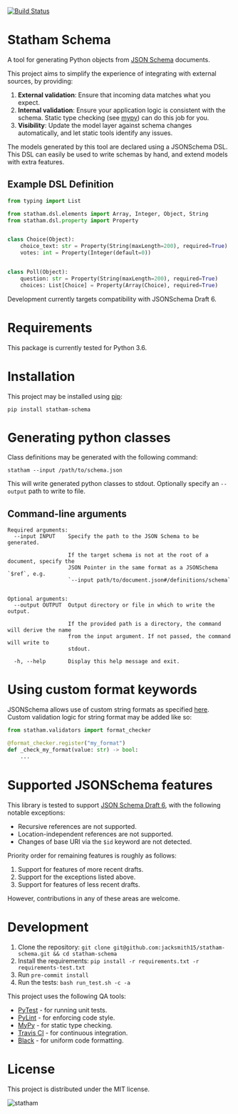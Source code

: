 [![Build Status](https://travis-ci.com/jacksmith15/statham-schema.svg?token=JrMQr8Ynsmu5tphpTQ2p&branch=master)](https://travis-ci.com/jacksmith15/statham-schema)
# Statham Schema
A tool for generating Python objects from [JSON Schema](https://json-schema.org/) documents.

This project aims to simplify the experience of integrating with external sources, by providing:
1. **External validation**: Ensure that incoming data matches what you expect.
2. **Internal validation**: Ensure your application logic is consistent with the schema. Static type checking (see [mypy](http://mypy-lang.org/)) can do this job for you.
3. **Visibility**: Update the model layer against schema changes automatically, and let static tools identify any issues.

The models generated by this tool are declared using a JSONSchema DSL. This DSL can easily be used to write schemas by hand, and extend models with extra features.

## Example DSL Definition
```python
from typing import List

from statham.dsl.elements import Array, Integer, Object, String
from statham.dsl.property import Property


class Choice(Object):
    choice_text: str = Property(String(maxLength=200), required=True)
    votes: int = Property(Integer(default=0))


class Poll(Object):
    question: str = Property(String(maxLength=200), required=True)
    choices: List[Choice] = Property(Array(Choice), required=True)
```

Development currently targets compatibility with JSONSchema Draft 6.

# Requirements
This package is currently tested for Python 3.6.

# Installation
This project may be installed using [pip](https://pip.pypa.io/en/stable/):
```
pip install statham-schema
```

# Generating python classes
Class definitions may be generated with the following command:
```
statham --input /path/to/schema.json
```

This will write generated python classes to stdout. Optionally specify an `--output` path to write to file.

## Command-line arguments
```
Required arguments:
  --input INPUT    Specify the path to the JSON Schema to be generated.

                   If the target schema is not at the root of a document, specify the
                   JSON Pointer in the same format as a JSONSchema `$ref`, e.g.
                   `--input path/to/document.json#/definitions/schema`


Optional arguments:
  --output OUTPUT  Output directory or file in which to write the output.

                   If the provided path is a directory, the command will derive the name
                   from the input argument. If not passed, the command will write to
                   stdout.

  -h, --help       Display this help message and exit.
```


# Using custom format keywords
JSONSchema allows use of custom string formats as specified [here](https://json-schema.org/draft/2019-09/json-schema-validation.html#rfc.section.7.2.3). Custom validation logic for string format may be added like so:
```python
from statham.validators import format_checker

@format_checker.register("my_format")
def _check_my_format(value: str) -> bool:
    ...
```

# Supported JSONSchema features
This library is tested to support [JSON Schema Draft 6](https://json-schema.org/specification-links.html#draft-6), with the following notable exceptions:
- Recursive references are not supported.
- Location-independent references are not supported.
- Changes of base URI via the `$id` keyword are not detected.

Priority order for remaining features is roughly as follows:
1. Support for features of more recent drafts.
2. Support for the exceptions listed above.
3. Support for features of less recent drafts.

However, contributions in any of these areas are welcome.

# Development
1. Clone the repository: `git clone git@github.com:jacksmith15/statham-schema.git && cd statham-schema`
2. Install the requirements: `pip install -r requirements.txt -r requirements-test.txt`
3. Run `pre-commit install`
4. Run the tests: `bash run_test.sh -c -a`

This project uses the following QA tools:
- [PyTest](https://docs.pytest.org/en/latest/) - for running unit tests.
- [PyLint](https://www.pylint.org/) - for enforcing code style.
- [MyPy](http://mypy-lang.org/) - for static type checking.
- [Travis CI](https://travis-ci.org/) - for continuous integration.
- [Black](https://black.readthedocs.io/en/stable/) - for uniform code formatting.

# License
This project is distributed under the MIT license.

![statham](https://giant.gfycat.com/GrotesqueNauticalCaracal.gif)
